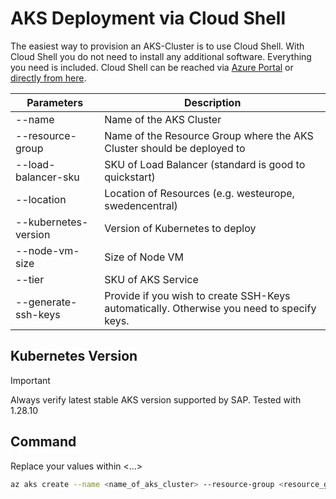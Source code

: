 # AKS Deployment via Cloud Shell

The easiest way to provision an AKS-Cluster is to use Cloud Shell. With Cloud Shell you do not need to install any additional software. Everything you need is included.
Cloud Shell can be reached via [Azure Portal](https://portal.azure.com) or [directly from here](https://shell.azure.com).

|Parameters|Description|
|---|---|
|--name | Name of the AKS Cluster|
|--resource-group| Name of the Resource Group where the AKS Cluster should be deployed to |
|--load-balancer-sku | SKU of Load Balancer (standard is good to quickstart) |
|--location | Location of Resources (e.g. westeurope, swedencentral)|
|--kubernetes-version | Version of Kubernetes to deploy |
|--node-vm-size | Size of Node VM |
|--tier | SKU of AKS Service |
|--generate-ssh-keys | Provide if you wish to create SSH-Keys automatically. Otherwise you need to specify keys.|

## Kubernetes Version
> [!IMPORTANT]
> Always verify latest stable AKS version supported by SAP.
> Tested with 1.28.10

## Command
Replace your values within <...>

```bash
az aks create --name <name_of_aks_cluster> --resource-group <resource_group_name> --load-balancer-sku standard --location <location_name> --kubernetes-version <1.28.10> --node-vm-size Standard_D4ds_v5 --tier free --generate-ssh-keys
```